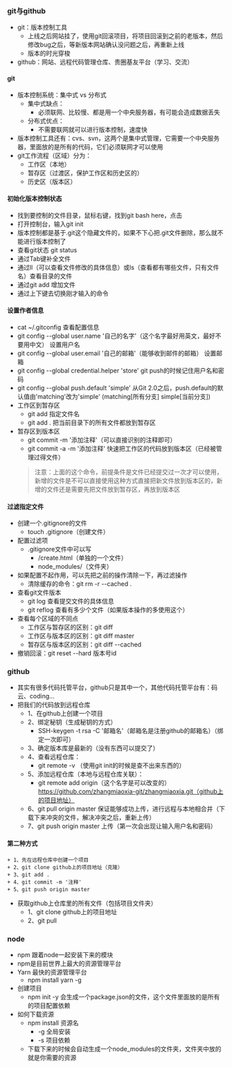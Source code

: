 ### git与github
+ git：版本控制工具
    + 上线之后网站挂了，使用git回滚项目，将项目回滚到之前的老版本，然后修改bug之后，等新版本网站确认没问题之后，再重新上线
    + 版本的时光穿梭
+ github：网站、远程代码管理仓库、贵圈基友平台（学习、交流）
#### git
+ 版本控制系统：集中式 vs 分布式
    + 集中式缺点：
        + 必须联网、比较慢、都是用一个中央服务器，有可能会造成数据丢失
    + 分布式优点：
        + 不需要联网就可以进行版本控制，速度快
+ 版本控制工具还有：cvs、svn，这两个是集中式管理，它需要一个中央服务器，里面放的是所有的代码，它们必须联网才可以使用
+ git工作流程（区域）分为：
    + 工作区（本地）
    + 暂存区（过渡区，保护工作区和历史区的）
    + 历史区（版本区）
#### 初始化版本控制状态
+ 找到要控制的文件目录，鼠标右键，找到git bash here，点击
+ 打开控制台，输入git init
+ 版本控制都是基于.git这个隐藏文件的，如果不下心把.git文件删除，那么就不能进行版本控制了
+ 查看git状态   git status
+ 通过Tab键补全文件
+ 通过ll（可以查看文件修改的具体信息）或ls（查看都有哪些文件，只有文件名）查看目录的文件
+ 通过git add 增加文件
+ 通过上下键去切换刚才输入的命令
#### 设置作者信息
+ cat ~/.gitconfig  查看配置信息
+ git config --global user.name '自己的名字'（这个名字最好用英文，最好不要用中文） 设置用户名  
+ git config --global user.email '自己的邮箱'（能够收到邮件的邮箱） 设置邮箱
+ git config --global credential.helper 'store' git push的时候记住用户名和密码
+ git config --global push.default 'simple' 从Git 2.0之后，push.default的默认值由'matching'改为'simple'  (matching[所有分支]  simple[当前分支])
+ 工作区到暂存区
    + git add 指定文件名
    + git add .  把当前目录下的所有文件都放到暂存区
+ 暂存区到版本区
    + git commit -m '添加注释'（可以直接识别的注释即可）
    + git commit -a -m '添加注释'   快速把工作区的代码放到版本区（已经被管理过得文件）
    > 注意：上面的这个命令，前提条件是文件已经提交过一次才可以使用，新增的文件是不可以直接使用这种方式直接把新文件放到版本区的，新增的文件还是需要先把文件放到暂存区，再放到版本区
#### 过滤指定文件
+ 创建一个.gitignore的文件
    + touch .gitignore（创建文件）
+ 配置过滤项
    + .gitignore文件中可以写
        + /create.html（单独的一个文件）
        + node_modules/（文件夹）
+ 如果配置不起作用，可以先把之前的操作清除一下，再过滤操作
    + 清除缓存的命令：git rm -r --cached .
+ 查看git文件版本
    + git log   查看提交文件的具体信息
    + git reflog  查看有多少个文件（如果版本操作的多使用这个）
+ 查看每个区域的不同点
    + 工作区与暂存区的区别：git diff
    + 工作区与版本区的区别：git diff master
    + 暂存区与版本区的区别：git diff --cached
+ 撤销回滚：git reset --hard 版本号id
### github
+ 其实有很多代码托管平台，github只是其中一个，其他代码托管平台有：码云、coding...
+ 把我们的代码放到远程仓库
    + 1、在github上创建一个项目
    + 2、绑定秘钥（生成秘钥的方式）
        + SSH-keygen -t rsa -C '邮箱名'（邮箱名是注册github的邮箱名）（绑定一次即可）
    + 3、确定版本库是最新的（没有东西可以提交了）
    + 4、查看远程仓库：
        + git remote -v  （使用git init的时候是查不出来东西的）
    + 5、添加远程仓库（本地与远程仓库关联）：
        + git remote add origin（这个名字是可以改变的） https://github.com/zhangmiaoxia-git/zhangmiaoxia.git（github上的项目地址）
    + 6、git pull origin master  保证能够成功上传，进行远程与本地相合并（下载下来冲突的文件，解决冲突之后，重新上传）
    + 7、git push origin master  上传（第一次会出现让输入用户名和密码）
#### 第二种方式
    + 1、先在远程仓库中创建一个项目
    + 2、git clone github上的项目地址（克隆）
    + 3、git add .
    + 4、git commit -m '注释'
    + 5、git push origin master
+ 获取github上仓库里的所有文件（包括项目文件夹）
    + 1、git clone github上的项目地址
    + 2、git pull
### node
+ npm 跟着node一起安装下来的模块
+ npm是目前世界上最大的资源管理平台
+ Yarn 最快的资源管理平台
    + npm install yarn -g
+ 创建项目
    + npm init -y  会生成一个package.json的文件，这个文件里面放的是所有的项目配置依赖
+ 如何下载资源    
    + npm install 资源名
        + -g  全局安装
        + -s  项目依赖
    + 下载下来的时候会自动生成一个node_modules的文件夹，文件夹中放的就是你需要的资源